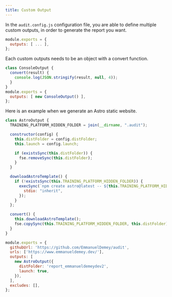 ```yaml
---
title: Custom Output
---
```


In the `audit.config.js` configuration file, you are able to define multiple custom outputs, in order to generate the report you want. 

```javascript
module.exports = {
  outputs: [ ... ],
};

```

Each custom outputs needs to be an object with a convert function. 

```javascript
class ConsoleOutput {
  convert(result) {
    console.log(JSON.stringify(result, null, 4));
  }
}
module.exports = {
  outputs: [ new ConsoleOutput() ],
};
```

Here is an example when we generate an Astro static website. 

```javascript
class AstroOutput {
  TRAINING_PLATFORM_HIDDEN_FOLDER = join(__dirname, ".audit");

  constructor(config) {
    this.distFolder = config.distFolder;
    this.launch = config.launch;

    if (existsSync(this.distFolder)) {
      fse.removeSync(this.distFolder);
    }
  }

  downloadAstroTemplate() {
    if (!existsSync(this.TRAINING_PLATFORM_HIDDEN_FOLDER)) {
      execSync(`npm create astro@latest -- ${this.TRAINING_PLATFORM_HIDDEN_FOLDER} --install --template starlight --no-git --typescript strict`, {
        stdio: "inherit",
      });
    }
  };

  convert() {
    this.downloadAstroTemplate();
    fse.copySync(this.TRAINING_PLATFORM_HIDDEN_FOLDER, this.distFolder);
  }
}

module.exports = {
  githubUrl: 'https://github.com/EmmanuelDemey/audit',
  urls: ['https://www.emmanueldemey.dev/'],
  outputs: [
    new AstroOutput({
      distFolder: 'report_emmanueldemeydev2',
      launch: true,
    }),
  ],
  excludes: [],
};

```